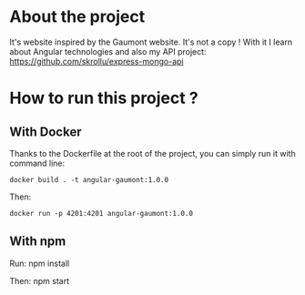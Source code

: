 # About the project

It's website inspired by the Gaumont website. It's not a copy ! With it I learn about Angular technologies and also my API project: https://github.com/skrollu/express-mongo-api

# How to run this project ?

## With Docker

Thanks to the Dockerfile at the root of the project, you can simply run it with command line:

    docker build . -t angular-gaumont:1.0.0

Then: 

    docker run -p 4201:4201 angular-gaumont:1.0.0

## With npm

Run: 
    npm install

Then: 
    npm start